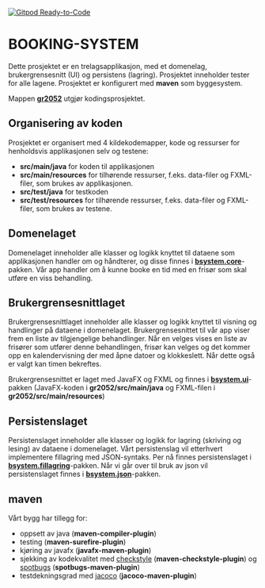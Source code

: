 [![Gitpod Ready-to-Code](https://img.shields.io/badge/Gitpod-Ready--to--Code-blue?logo=gitpod)](https://gitpod.idi.ntnu.no/#https://gitlab.stud.idi.ntnu.no/it1901/groups-2020/gr2052/gr2052) 


# BOOKING-SYSTEM

Dette prosjektet er en trelagsapplikasjon, med et domenelag, brukergrensesnitt (UI) og persistens (lagring). Prosjektet inneholder tester for alle lagene. Prosjektet er konfigurert med **maven** som byggesystem.

Mappen **[gr2052](gr2052)** utgjør kodingsprosjektet.

## Organisering av koden

Prosjektet er organisert med 4 kildekodemapper, kode og ressurser for henholdsvis applikasjonen selv og testene:

- **src/main/java** for koden til applikasjonen
- **src/main/resources** for tilhørende ressurser, f.eks. data-filer og FXML-filer, som brukes av applikasjonen.
- **src/test/java** for testkoden
- **src/test/resources** for tilhørende ressurser, f.eks. data-filer og FXML-filer, som brukes av testene.


## Domenelaget

Domenelaget inneholder alle klasser og logikk knyttet til dataene som applikasjonen handler om og håndterer, og disse finnes i **[bsystem.core](gr2052/src/main/java/bookingsystem/core)**-pakken.
Vår app handler om å kunne booke en tid med en frisør som skal utføre en viss behandling.

## Brukergrensesnittlaget

Brukergrensesnittlaget inneholder alle klasser og logikk knyttet til visning og handlinger på dataene i domenelaget. Brukergrensesnittet til vår app viser frem en liste av tilgjengelige behandlinger. Når en velges vises en liste av frisører som utfører denne behandlingen, frisør kan velges og det kommer opp en kalendervisning der med åpne datoer og klokkeslett. Når dette også er valgt kan timen bekreftes.

Brukergrensesnittet er laget med JavaFX og FXML og finnes i **[bsystem.ui](gr2052/src/main/java/bookingsystem/ui)**-pakken (JavaFX-koden i **gr2052/src/main/java** og FXML-filen i **gr2052/src/main/resources**)

## Persistenslaget

Persistenslaget inneholder alle klasser og logikk for lagring (skriving og lesing) av dataene i domenelaget. Vårt persistenslag vil etterhvert implementere fillagring med JSON-syntaks.
Per nå finnes persistenslaget i **[bsystem.fillagring](gr2052/src/main/java/bookingsystem/fillagring/)**-pakken.
Når vi går over til bruk av json vil persistenslaget finnes i **[bsystem.json](gr2052/src/main/java/bookingsystem/json/)**-pakken.

## maven

Vårt bygg har tillegg for:

- oppsett av java (**maven-compiler-plugin**)
- testing (**maven-surefire-plugin**)
- kjøring av javafx (**javafx-maven-plugin**)
- sjekking av kodekvalitet med [checkstyle](https://checkstyle.sourceforge.io) (**maven-checkstyle-plugin**) og [spotbugs](https://spotbugs.github.io) (**spotbugs-maven-plugin**)
- testdekningsgrad med [jacoco](https://github.com/jacoco/jacoco) (**jacoco-maven-plugin**)
